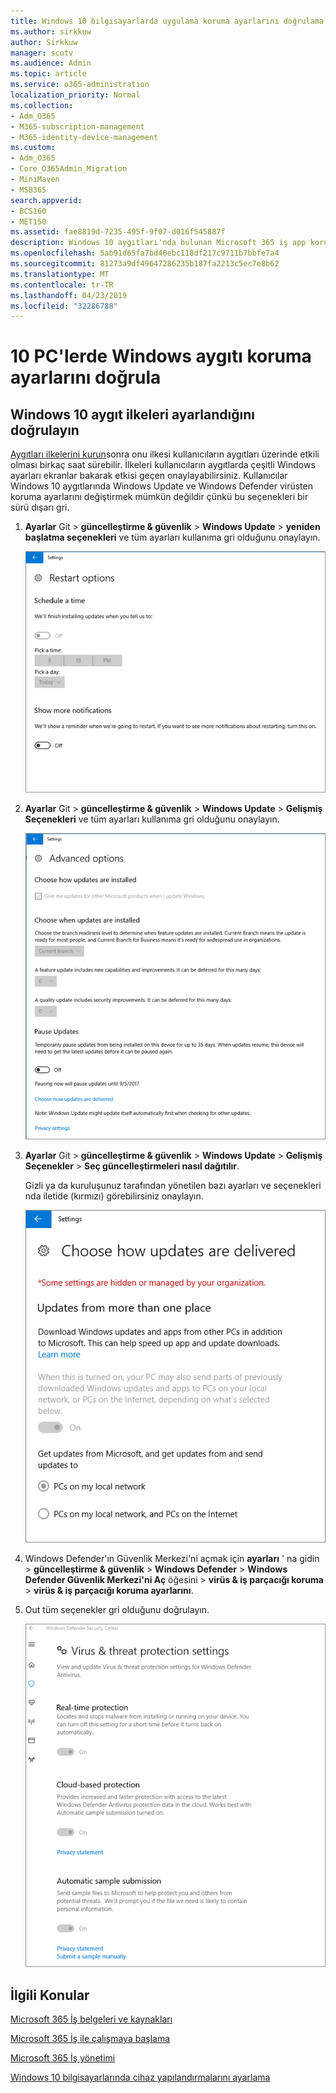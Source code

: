 ```yaml
---
title: Windows 10 bilgisayarlarda uygulama koruma ayarlarını doğrulama
ms.author: sirkkuw
author: Sirkkuw
manager: scotv
ms.audience: Admin
ms.topic: article
ms.service: o365-administration
localization_priority: Normal
ms.collection:
- Adm_O365
- M365-subscription-management
- M365-identity-device-management
ms.custom:
- Adm_O365
- Core_O365Admin_Migration
- MiniMaven
- MSB365
search.appverid:
- BCS160
- MET150
ms.assetid: fae8819d-7235-495f-9f07-d016f545887f
description: Windows 10 aygıtları'nda bulunan Microsoft 365 iş app koruma ayarlarını doğrulamak öğrenin.
ms.openlocfilehash: 5ab91d65fa7bd40ebc118df217c9711b7bbfe7a4
ms.sourcegitcommit: 81273a9df49647286235b187fa2213c5ec7e8b62
ms.translationtype: MT
ms.contentlocale: tr-TR
ms.lasthandoff: 04/23/2019
ms.locfileid: "32286788"
---
```

# <a name="validate-device-protection-settings-on-windows-10-pcs"></a>10 PC'lerde Windows aygıtı koruma ayarlarını doğrula

## <a name="verify-that-windows-10-device-policies-are-set"></a>Windows 10 aygıt ilkeleri ayarlandığını doğrulayın

[Aygıtları ilkelerini kurun](protection-settings-for-windows-10-pcs.md)sonra onu ilkesi kullanıcıların aygıtları üzerinde etkili olması birkaç saat sürebilir. İlkeleri kullanıcıların aygıtlarda çeşitli Windows ayarları ekranlar bakarak etkisi geçen onaylayabilirsiniz. Kullanıcılar Windows 10 aygıtlarında Windows Update ve Windows Defender virüsten koruma ayarlarını değiştirmek mümkün değildir çünkü bu seçenekleri bir sürü dışarı gri.
  
1. **Ayarlar** Git \> **güncelleştirme &amp; güvenlik** \> **Windows Update** \> **yeniden başlatma seçenekleri** ve tüm ayarları kullanıma gri olduğunu onaylayın. 
    
    ![Yeniden başlatma seçenekleri, dışarı gri.](media/31308da9-18b0-47c5-bbf6-d5fa6747c376.png)
  
2. **Ayarlar** Git \> **güncelleştirme &amp; güvenlik** \> **Windows Update** \> **Gelişmiş Seçenekleri** ve tüm ayarları kullanıma gri olduğunu onaylayın. 
    
    ![Windows Gelişmiş Seçenekler güncelleştirmeleri tüm nda.](media/049cf281-d503-4be9-898b-c0a3286c7fc2.png)
  
3. **Ayarlar** Git \> **güncelleştirme &amp; güvenlik** \> **Windows Update** \> **Gelişmiş Seçenekler** \> **Seç güncelleştirmeleri nasıl dağıtılır**.
    
    Gizli ya da kuruluşunuz tarafından yönetilen bazı ayarları ve seçenekleri nda iletide (kırmızı) görebilirsiniz onaylayın.
    
    ![Güncelleştirmeleri nasıl dağıtılır seçin sayfa ayarları gizli veya kuruluşunuz tarafından yönetilen gösterir.](media/6b3e37c5-da41-4afd-9983-b4f406216b59.png)
  
4. Windows Defender'ın Güvenlik Merkezi'ni açmak için **ayarları** ' na gidin \> **güncelleştirme &amp; güvenlik** \> **Windows Defender** \> **Windows Defender Güvenlik Merkezi'ni Aç** öğesini \> **virüs &amp; iş parçacığı koruma** \> **virüs &amp; iş parçacığı koruma ayarlarını**. 
    
5. Out tüm seçenekler gri olduğunu doğrulayın. 
    
    ![Virüs ve tehdit koruması ayarları nda.](media/9ca68d40-a5d9-49d7-92a4-c581688b5926.png)
  
## <a name="related-topics"></a>İlgili Konular

[Microsoft 365 İş belgeleri ve kaynakları](https://go.microsoft.com/fwlink/p/?linkid=853701)
  
[Microsoft 365 İş ile çalışmaya başlama](microsoft-365-business-overview.md)
  
[Microsoft 365 İş yönetimi](manage.md)
  
[Windows 10 bilgisayarlarında cihaz yapılandırmalarını ayarlama](protection-settings-for-windows-10-pcs.md)
  

